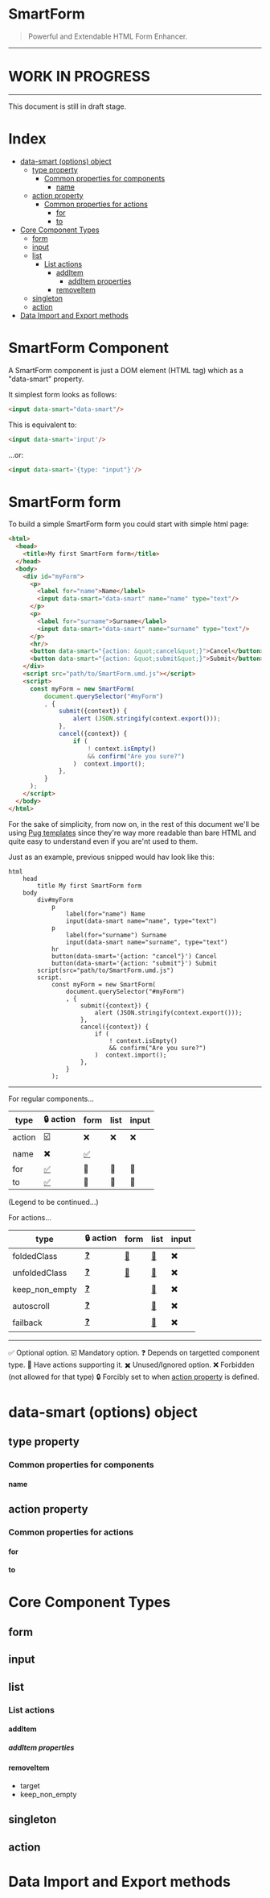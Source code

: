 SmartForm
=========

> Powerful and Extendable HTML Form Enhancer.

------------------------------

#      WORK IN PROGRESS      #

------------------------------


This document is still in draft stage.

Index
=====

<!-- vim-markdown-toc GitLab -->

* [data-smart (options) object](#data-smart-options-object)
    * [type property](#type-property)
        * [Common properties for components](#common-properties-for-components)
            * [name](#name)
    * [action property](#action-property)
        * [Common properties for actions](#common-properties-for-actions)
            * [for](#for)
            * [to](#to)
* [Core Component Types](#core-component-types)
    * [form](#form)
    * [input](#input)
    * [list](#list)
        * [List actions](#list-actions)
            * [addItem](#additem)
                * [addItem properties](#additem-properties)
            * [removeItem](#removeitem)
    * [singleton](#singleton)
    * [action](#action)
* [Data Import and Export methods](#data-import-and-export-methods)

<!-- vim-markdown-toc -->




SmartForm Component
===================

A SmartForm component is just a DOM element (HTML tag) which as a "data-smart"
property.

It simplest form looks as follows:

```html
<input data-smart="data-smart"/>
```

This is equivalent to:

```html
<input data-smart='input'/>
```

...or:

```html
<input data-smart='{type: "input"}'/>
```

SmartForm form
==============

To build a simple SmartForm form you could start with simple html page:

```html
<html>
  <head>
    <title>My first SmartForm form</title>
  </head>
  <body>
    <div id="myForm">
      <p>
        <label for="name">Name</label>
        <input data-smart="data-smart" name="name" type="text"/>
      </p>
      <p>
        <label for="surname">Surname</label>
        <input data-smart="data-smart" name="surname" type="text"/>
      </p>
      <hr/>
      <button data-smart="{action: &quot;cancel&quot;}">Cancel</button>
      <button data-smart="{action: &quot;submit&quot;}">Submit</button>
    </div>
    <script src="path/to/SmartForm.umd.js"></script>
    <script>
      const myForm = new SmartForm(
          document.querySelector("#myForm")
          , {
              submit({context}) {
                  alert (JSON.stringify(context.export()));
              },
              cancel({context}) {
                  if (
                      ! context.isEmpty()
                      && confirm("Are you sure?")
                  )  context.import();
              },
          }
      );
    </script>
  </body>
</html>
```

For the sake of simplicity, from now on, in the rest of this document we'll be
using [Pug templates](https://pugjs.org) since they're way more readable than
bare HTML and quite easy to understand even if you are'nt used to them.

Just as an example, previous snipped would hav look like this:

```pugjs
html
    head
        title My first SmartForm form
    body
        div#myForm
            p
                label(for="name") Name
                input(data-smart name="name", type="text")
            p
                label(for="surname") Surname
                input(data-smart name="surname", type="text")
            hr
            button(data-smart='{action: "cancel"}') Cancel
            button(data-smart='{action: "submit"}') Submit
        script(src="path/to/SmartForm.umd.js")
        script.
            const myForm = new SmartForm(
                document.querySelector("#myForm")
                , {
                    submit({context}) {
                        alert (JSON.stringify(context.export()));
                    },
                    cancel({context}) {
                        if (
                            ! context.isEmpty()
                            && confirm("Are you sure?")
                        )  context.import();
                    },
                }
            );
```



------------

For regular components...

type            | 🔒 action | form | list | input |
----------------|-----------|------|------|-------|
action          | [☑️ ](#action-property) | ❌ | ❌ | ❌ |
name            | ✖️      | [✅]() 
for             | [✅]() | 🔗      | 🔗   | 🔗    |
to              | [✅]() | 🔗      | 🔗   | 🔗    |

(Legend to be continued...)


For actions...

type            | 🔒 action | form | list | input |
----------------|-----------|------|------|-------|
foldedClass     | [❓]() | [🔗]() | [🔗]() | ✖️  |
unfoldedClass   | [❓]() | [🔗]() | [🔗]() | ✖️  |
keep_non_empty  | [❓]() |        | [🔗]() | ✖️  |
autoscroll      | [❓]() |        | [🔗]() | ✖️  |
failback        | [❓]() |        | [🔗]() | ✖️  |

------------

✅ Optional option.
☑️  Mandatory option.
❓ Depends on targetted component type.
🔗 Have actions supporting it.
✖️  Unused/Ignored option.
❌ Forbidden (not allowed for that type)
🔒 Forcibly set to when [action property](#action-property) is defined.


data-smart (options) object
===========================

type property
-------------

### Common properties for components

#### name


action property
---------------


### Common properties for actions

#### for

#### to






Core Component Types
====================

form
----

input
-----

list
----

### List actions


#### addItem


##### addItem properties


#### removeItem

  * target
  * keep_non_empty


singleton
---------

action
------



Data Import and Export methods
==============================






